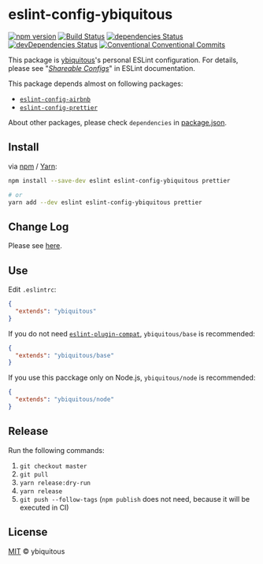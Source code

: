 # eslint-config-ybiquitous

[![npm version](https://badge.fury.io/js/eslint-config-ybiquitous.svg)](https://badge.fury.io/js/eslint-config-ybiquitous)
[![Build Status](https://travis-ci.org/ybiquitous/eslint-config-ybiquitous.svg?branch=master)](https://travis-ci.org/ybiquitous/eslint-config-ybiquitous)
[![dependencies Status](https://david-dm.org/ybiquitous/eslint-config-ybiquitous/status.svg)](https://david-dm.org/ybiquitous/eslint-config-ybiquitous)
[![devDependencies Status](https://david-dm.org/ybiquitous/eslint-config-ybiquitous/dev-status.svg)](https://david-dm.org/ybiquitous/eslint-config-ybiquitous?type=dev)
[![Conventional Conventional Commits](https://img.shields.io/badge/Conventional%20Commits-1.0.0-yellow.svg)](https://conventionalcommits.org)

This package is [ybiquitous](https://github.com/ybiquitous)'s personal ESLint configuration.
For details, please see "[*Shareable Configs*](https://eslint.org/docs/developer-guide/shareable-configs)"
in ESLint documentation.

This package depends almost on following packages:

- [`eslint-config-airbnb`](https://npm.im/eslint-config-airbnb)
- [`eslint-config-prettier`](https://npm.im/eslint-config-prettier)

About other packages, please check `dependencies` in [package.json](package.json).

## Install

via [npm](https://npm.im/) / [Yarn](https://yarnpkg.com/):

```sh
npm install --save-dev eslint eslint-config-ybiquitous prettier

# or
yarn add --dev eslint eslint-config-ybiquitous prettier
```

## Change Log

Please see [here](CHANGELOG.md).

## Use

Edit `.eslintrc`:

```json
{
  "extends": "ybiquitous"
}
```

If you do not need [`eslint-plugin-compat`](https://npm.im/eslint-plugin-compat),
`ybiquitous/base` is recommended:

```json
{
  "extends": "ybiquitous/base"
}
```

If you use this pacckage only on Node.js, `ybiquitous/node` is recommended:

```json
{
  "extends": "ybiquitous/node"
}
```

## Release

Run the following commands:

1. `git checkout master`
1. `git pull`
1. `yarn release:dry-run`
1. `yarn release`
1. `git push --follow-tags`
   (`npm publish` does not need, because it will be executed in CI)

## License

[MIT](LICENSE) © ybiquitous
